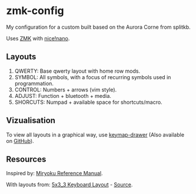 zmk-config
==========

My configuration for a custom built based on the Aurora Corne from splitkb.

Uses [ZMK](https://zmk.dev/) with [nice!nano](https://nicekeyboards.com/nice-nano).

## Layouts

1. QWERTY: Base qwerty layout with home row mods.
2. SYMBOL: All symbols, with a focus of recurring symbols used in programmation.
3. CONTROL: Numbers + arrows (vim style).
4. ADJUST: Function + bluetooth + media.
5. SHORCUTS: Numpad + available space for shortcuts/macro.

## Vizualisation

To view all layouts in a graphical way, use [keymap-drawer](https://keymap-drawer.streamlit.app/) (Also available on [GitHub](https://github.com/caksoylar/keymap-drawer)).

## Resources

Inspired by: [Miryoku Reference Manual](https://github.com/manna-harbour/miryoku/tree/master/docs/reference).

With layouts from: [5x3_3 Keyboard Layout](https://evantravers.com/articles/2023/05/27/5x3-3-keyboard-layout/#fn1) - [Source](https://github.com/evantravers/zmk-config/blob/master/config/corneish_zen.keymap).
